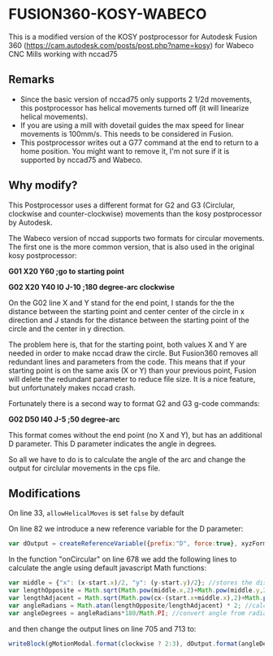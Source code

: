 # FUSION360-KOSY-WABECO
This is a modified version of the KOSY postprocessor for Autodesk Fusion 360 (https://cam.autodesk.com/posts/post.php?name=kosy) for Wabeco CNC Mills working with nccad75


## Remarks
* Since the basic version of nccad75 only supports 2 1/2d movements, this postprocessor has helical movements turned off (it will linearize helical movements).
* If you are using a mill with dovetail guides the max speed for linear movements is 100mm/s. This needs to be considered in Fusion.
* This postprocessor writes out a G77 command at the end to return to a home position. You might want to remove it, I'm not sure if it is supported by nccad75 and Wabeco.

## Why modify?
This Postprocessor uses a different format for G2 and G3 (Circlular, clockwise and counter-clockwise) movements than the kosy postprocessor by Autodesk. 

The Wabeco version of nccad supports two formats for circular movements. The first one is the more common version, that is also used in the original kosy postprocessor:

**G01 X20 Y60            ;go to starting point** 

**G02 X20 Y40 I0 J-10    ;180 degree-arc clockwise**

On the G02 line X and Y stand for the end point, I stands for the the distance between the starting point and center center of the circle in x direction and J stands for the distance between the starting point of the circle and the center in y direction.

The problem here is, that for the starting point, both values X and Y are needed in order to make nccad draw the circle. But Fusion360 removes all redundant lines and parameters from the code. This means that if your starting point is on the same axis (X or Y) than your previous point, Fusion will delete the redundant parameter to reduce file size. It is a nice feature, but unfortunately makes nccad crash.

Fortunately there is a second way to format G2 and G3 g-code commands: 

**G02 D50 I40 J-5        ;50 degree-arc**

This format comes without the end point (no X and Y), but has an additional D parameter. This D parameter indicates the angle in degrees.

So all we have to do is to calculate the angle of the arc and change the output for circlular movements in the cps file.

## Modifications

On line 33, `allowHelicalMoves` is set `false` by default

On line 82 we introduce a new reference variable for the D parameter: 

```javascript
var dOutput = createReferenceVariable({prefix:"D", force:true}, xyzFormat); // WABECO MOD: new output format for angle of circle
```

In the function "onCircular" on line 678 we add the following lines to calculate the angle using default javascript Math functions:

```javascript
var middle = {"x": (x-start.x)/2, "y": (y-start.y)/2}; //stores the distance between the middle between the start and and point
var lengthOpposite = Math.sqrt(Math.pow(middle.x,2)+Math.pow(middle.y,2)); //Calculate the distance between middle and end point using Pythagoras
var lengthAdjacent = Math.sqrt(Math.pow(cx-(start.x+middle.x),2)+Math.pow(cy-(start.y+middle.y),2)); //calculate the distance between middle and center using Pythagoras
var angleRadians = Math.atan(lengthOpposite/lengthAdjacent) * 2; //calculate angle in radians using tangens
var angleDegrees = angleRadians*180/Math.PI; //convert angle from radians to degrees
```

and then change the  output lines on line 705 and 713 to:

```javascript
writeBlock(gMotionModal.format(clockwise ? 2:3), dOutput.format(angleDegrees, 0), iOutput.format(cx - start.x, 0), jOutput.format(cy - start.y, 0), feedOutput.format(feed));
```
